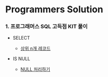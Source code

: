 # Programmers Solution
### 1. 프로그래머스 SQL 고득점 KIT 풀이
* SELECT
  * [상위 n개 레코드](https://github.com/Moojun/Programmers/blob/main/SELECT/%EC%83%81%EC%9C%84%20n%EA%B0%9C%20%EB%A0%88%EC%BD%94%EB%93%9C.md)

* IS NULL
  * [NULL 처리하기](https://github.com/Moojun/Programmers/blob/main/IS%20NULL/NULL%20%EC%B2%98%EB%A6%AC%ED%95%98%EA%B8%B0.md)
